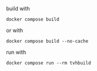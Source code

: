 build with
```
docker compose build
```
or with
```
docker compose build --no-cache
```

run with
```
docker compose run --rm tvhbuild
```

